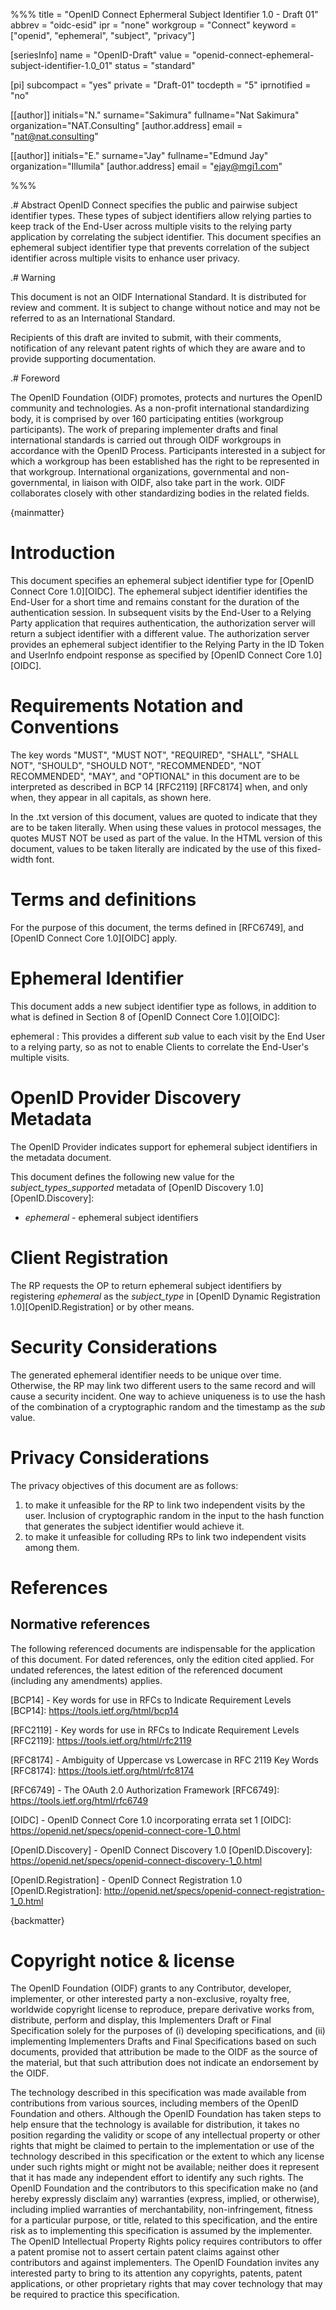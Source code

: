 %%%
title = "OpenID Connect Ephermeral Subject Identifier 1.0 - Draft 01"
abbrev = "oidc-esid"
ipr = "none"
workgroup = "Connect"
keyword = ["openid", "ephemeral", "subject", "privacy"]

[seriesInfo]
name = "OpenID-Draft"
value = "openid-connect-ephemeral-subject-identifier-1.0_01"
status = "standard"

[pi]
subcompact = "yes"
private = "Draft-01"
tocdepth = "5"
iprnotified = "no"

[[author]]
initials="N."
surname="Sakimura"
fullname="Nat Sakimura"
organization="NAT.Consulting"
[author.address]
email = "nat@nat.consulting"

[[author]]
initials="E."
surname="Jay"
fullname="Edmund Jay"
organization="Illumila"
[author.address]
email = "ejay@mgi1.com"


%%%

.# Abstract
OpenID Connect specifies the public and pairwise subject identifier types. These types of subject identifiers allow relying parties to keep track of the End-User across multiple visits to the relying party application by correlating the subject identifier. This document specifies an ephemeral subject identifier type that prevents correlation of the subject identifier across multiple visits to enhance user privacy.


.# Warning

This document is not an OIDF International Standard. It is distributed for review and comment. It is subject to change without notice and may not be referred to as an International Standard.

Recipients of this draft are invited to submit, with their comments, notification of any relevant patent rights of which they are aware and to provide supporting documentation.


.# Foreword

The OpenID Foundation (OIDF) promotes, protects and nurtures the OpenID community and technologies. As a non-profit international standardizing body, it is comprised by over 160 participating entities (workgroup participants). The work of preparing implementer drafts and final international standards is carried out through OIDF workgroups in accordance with the OpenID Process. Participants interested in a subject for which a workgroup has been established has the right to be represented in that workgroup. International organizations, governmental and non-governmental, in liaison with OIDF, also take part in the work. OIDF collaborates closely with other standardizing bodies in the related fields.

{mainmatter}

# Introduction
This document specifies an ephemeral subject identifier type for [OpenID Connect Core 1.0][OIDC]. The ephemeral subject identifier identifies the End-User for a short time and remains constant for the duration of the authentication session. In subsequent visits by the End-User to a Relying Party application that requires authentication, the authorization server will return a subject identifier with a different value. The authorization server provides an ephemeral subject identifier to the Relying Party in the ID Token and UserInfo endpoint response as specified by [OpenID Connect Core 1.0][OIDC].


# Requirements Notation and Conventions

The key words "MUST", "MUST NOT", "REQUIRED", "SHALL", "SHALL NOT",
"SHOULD", "SHOULD NOT", "RECOMMENDED", "NOT RECOMMENDED", "MAY", and
"OPTIONAL" in this document are to be interpreted as described in BCP
14 [RFC2119] [RFC8174] when, and only when, they appear in all
capitals, as shown here.

In the .txt version of this document, values are quoted to indicate that they are to be taken literally. When using these values in protocol messages, the quotes MUST NOT be used as part of the value. In the HTML version of this document, values to be taken literally are indicated by the use of this fixed-width font.

# Terms and definitions

For the purpose of this document, the terms defined in [RFC6749], and [OpenID Connect Core 1.0][OIDC] apply.


# Ephemeral Identifier
This document adds a new subject identifier type as follows, in addition to what is defined in Section 8 of [OpenID Connect Core 1.0][OIDC]:

ephemeral
: This provides a different *sub* value to each visit by the End User to a relying party, so as not to enable Clients to correlate the End-User's multiple visits.


# OpenID Provider Discovery Metadata

The OpenID Provider indicates support for ephemeral subject identifiers in the metadata document.

This document defines the following new value for the _subject\_types\_supported_ metadata of [OpenID Discovery 1.0][OpenID.Discovery]:

* _ephemeral_ - ephemeral subject identifiers

# Client Registration

The RP requests the OP to return ephemeral subject identifiers by registering _ephemeral_ as the _subject\_type_ in [OpenID Dynamic Registration 1.0][OpenID.Registration] or by other means.

# Security Considerations

The generated ephemeral identifier needs to be unique over time.
Otherwise, the RP may link two different users to the same record and will cause a security incident.
One way to achieve uniqueness is to use the hash of the combination of a cryptographic
random and the timestamp as the *sub* value.

# Privacy Considerations

The privacy objectives of this document are as follows:

1.  to make it unfeasible for the RP to link two independent visits by the user. Inclusion of cryptographic random in the input to the hash function that generates the subject identifier would achieve it.
2.  to make it unfeasible for colluding RPs to link two independent visits among them.

# References

## Normative references
The following referenced documents are indispensable for the application of this document. For dated references, only the edition cited applied. For undated references, the latest edition of the referenced document (including any amendments) applies.

[BCP14] - Key words for use in RFCs to Indicate Requirement Levels
[BCP14]: https://tools.ietf.org/html/bcp14

[RFC2119] - Key words for use in RFCs to Indicate Requirement Levels
[RFC2119]: https://tools.ietf.org/html/rfc2119

[RFC8174] - Ambiguity of Uppercase vs Lowercase in RFC 2119 Key Words
[RFC8174]: https://tools.ietf.org/html/rfc8174

[RFC6749] - The OAuth 2.0 Authorization Framework
[RFC6749]: https://tools.ietf.org/html/rfc6749

[OIDC] - OpenID Connect Core 1.0 incorporating errata set 1
[OIDC]: https://openid.net/specs/openid-connect-core-1_0.html

[OpenID.Discovery] - OpenID Connect Discovery 1.0
[OpenID.Discovery]: https://openid.net/specs/openid-connect-discovery-1_0.html

[OpenID.Registration] - OpenID Connect Registration 1.0
[OpenID.Registration]: http://openid.net/specs/openid-connect-registration-1_0.html


{backmatter}

# Copyright notice & license

The OpenID Foundation (OIDF) grants to any Contributor, developer, implementer, or other interested party a non-exclusive, royalty free, worldwide copyright license to reproduce, prepare derivative works from, distribute, perform and display, this Implementers Draft or Final Specification solely for the purposes of (i) developing specifications, and (ii) implementing Implementers Drafts and Final Specifications based on such documents, provided that attribution be made to the OIDF as the source of the material, but that such attribution does not indicate an endorsement by the OIDF.

The technology described in this specification was made available from contributions from various sources, including members of the OpenID Foundation and others. Although the OpenID Foundation has taken steps to help ensure that the technology is available for distribution, it takes no position regarding the validity or scope of any intellectual property or other rights that might be claimed to pertain to the implementation or use of the technology described in this specification or the extent to which any license under such rights might or might not be available; neither does it represent that it has made any independent effort to identify any such rights. The OpenID Foundation and the contributors to this specification make no (and hereby expressly disclaim any) warranties (express, implied, or otherwise), including implied warranties of merchantability, non-infringement, fitness for a particular purpose, or title, related to this specification, and the entire risk as to implementing this specification is assumed by the implementer. The OpenID Intellectual Property Rights policy requires contributors to offer a patent promise not to assert certain patent claims against other contributors and against implementers. The OpenID Foundation invites any interested party to bring to its attention any copyrights, patents, patent applications, or other proprietary rights that may cover technology that may be required to practice this specification.